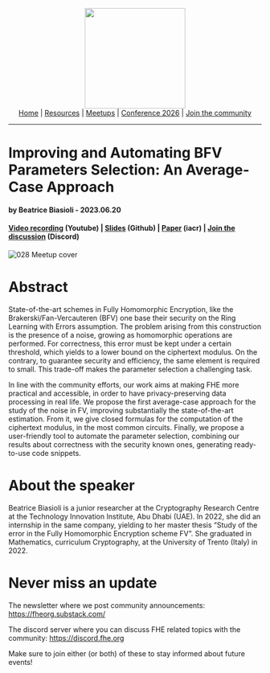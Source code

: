 <!-- Main header navigation -->
<p align="center">
  <img width="200" src="https://user-images.githubusercontent.com/5758427/180978488-db825482-5a58-4c7c-9589-c494a6f0be04.png"><br/>
  <a href="https://fhe-org.github.io">Home</a> | <a href="https://fhe-org.github.io/resources">Resources</a> | <a href="https://fhe-org.github.io/meetups/">Meetups</a> | <a href="https://fhe-org.github.io/conferences/conference-2026/">Conference 2026</a> | <a href="https://fhe-org.github.io/community">Join the community</a>
</p>
<hr/>
<!-- /Main header navigation -->

# Improving and Automating BFV Parameters Selection: An Average-Case Approach
#### by Beatrice Biasioli - 2023.06.20
#### <a href="https://www.youtube.com/watch?v=D9ua1eH4pUw&list=PLnbmMskCVh1chnSM8Jjy6Nk3IH6fpn7MM&index=1&t=12s">Video recording</a> (Youtube) | <a href="https://github.com/FHE-org/fhe-org.github.io/files/11818728/028.Improving.and.Automating.BFV.Parameters.pdf">Slides</a> (Github) | <a href="https://eprint.iacr.org/2023/600">Paper</a> (iacr) | <a href="https://discord.fhe.org">Join the discussion</a> (Discord)

![028 Meetup cover](https://github.com/FHE-org/fhe-org.github.io/assets/37557436/1fa3e21f-8c25-4295-b8e7-ee1f7fde75c2)

# Abstract

State-of-the-art schemes in Fully Homomorphic Encryption, like the Brakerski/Fan-Vercauteren (BFV) one base their security on the Ring Learning with Errors assumption. The problem arising from this construction is the presence of a noise, growing as homomorphic operations are performed. For correctness, this error must be kept under a certain threshold, which yields to a lower bound on the ciphertext modulus. On the contrary, to guarantee security and efficiency, the same element is required to small. This trade-off makes the parameter selection a challenging task.

In line with the community efforts, our work aims at making FHE more practical and accessible, in order to have privacy-preserving data processing in real life. We propose the first average-case approach for the study of the noise in FV, improving substantially the state-of-the-art estimation. From it, we give closed formulas for the computation of the ciphertext modulus, in the most common circuits. Finally, we propose a user-friendly tool to automate the parameter selection, combining our results about correctness with the security known ones, generating ready-to-use code snippets.

# About the speaker

Beatrice Biasioli is a junior researcher at the Cryptography Research Centre at the Technology Innovation Institute, Abu Dhabi (UAE). In 2022, she did an internship in the same company, yielding to her master thesis “Study of the error in the Fully Homomorphic Encryption scheme FV”. She graduated in Mathematics, curriculum Cryptography, at the University of Trento (Italy) in 2022.
 
# Never miss an update

The newsletter where we post community announcements: https://fheorg.substack.com/

The discord server where you can discuss FHE related topics with the community: https://discord.fhe.org

Make sure to join either (or both) of these to stay informed about future events!
